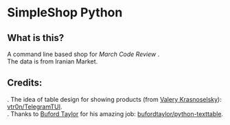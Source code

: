 # SimpleShop Python

## What is this?
A command line based shop for *March Code Review* .\
The data is from Iranian Market.

## Credits:
. The idea of table design for showing products (from [Valery Krasnoselsky](https://github.com/vtr0n)): [vtr0n/TelegramTUI](https://github.com/vtr0n/TelegramTUI).\
. Thanks to [Buford Taylor](https://github.com/bufordtaylor) for his amazing job: [bufordtaylor/python-texttable](https://github.com/bufordtaylor/python-texttable).
